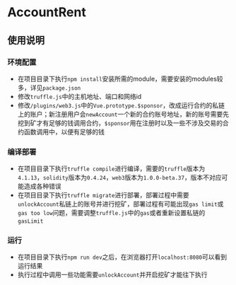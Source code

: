 # AccountRent
## 使用说明

### 环境配置

- 在项目目录下执行`npm install`安装所需的module，需要安装的modules较多，详见`package.json`
- 修改`truffle.js`中的主机地址、端口和网络id
- 修改`/plugins/web3.js`中的`Vue.prototype.$sponsor`，改成运行合约的私链上的账户；新注册用户会`newAccount`一个新的合约账号地址，新的账号需要先挖到矿才有足够的钱调用合约，`$sponsor`用在注册时以及一些不涉及交易的合约函数调用中，以便有足够的钱

### 编译部署

- 在项目目录下执行`truffle compile`进行编译，需要的`truffle`版本为`4.1.13`，`solidity`版本为`0.4.24`，`web3`版本为`1.0.0-beta.37`，版本不对应可能造成各种错误
- 在项目目录下执行`truffle migrate`进行部署，部署过程中需要`unlockAccount`私链上的账号并进行挖矿，部署过程有可能出现`gas limit`或`gas too low`问题，需要调整`truffle.js`中的`gas`或者重新设置私链的`gasLimit`

### 运行

- 在项目目录下执行`npm run dev`之后，在浏览器打开`localhost:8080`可以看到运行结果
- 执行过程中调用一些功能需要`unlockAccount`并开启挖矿才能往下执行